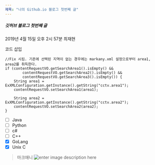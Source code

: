 ```yaml
---
제목: "나의 Github.io 블로그 첫번째 글"
---
```


##### 깃허브 블로그 첫번째 글
2019년 4월 15일 오후 2시 57분
최재현

코드 삽입
```
//Fix 시킴. 기존에 선택된 지역이 없는 경우에는 markany.xml 설정으로부터 area1, area2를 취득한다.
if (contentRequestVO.getSearchArea1().isEmpty() && 
        contentRequestVO.getSearchArea2().isEmpty() &&	
        contentRequestVO.getSearchArea3().isEmpty()) {
    String area1 = ExXMLConfiguration.getInstance().getString("cctv.area1");
    contentRequestVO.setSearchArea1(area1);

    String area2 = ExXMLConfiguration.getInstance().getString("cctv.area2");
    contentRequestVO.setSearchArea2(area2);
}

```

 - [ ] Java
 - [ ] Python
 - [ ] c#
 - [ ] C++
 - [x] GoLang
 - [x] Unix C

> 마크애니
![enter image description here](https://macontents.github.io/images/markany.png)

<!--stackedit_data:
eyJoaXN0b3J5IjpbLTM1ODgwNzgwMywxNzg3MDg3MzAzLDE5OT
I0MjkwODddfQ==
-->